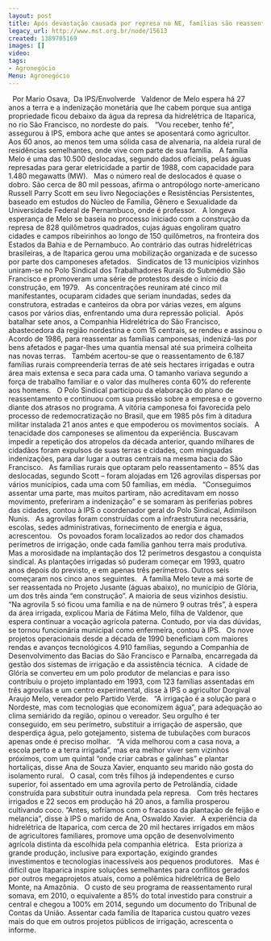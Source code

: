 ```yaml
---
layout: post
title: Após devastação causada por represa no NE, famílias são reassentadas
legacy_url: http://www.mst.org.br/node/15613
created: 1389705169
images: []
video: 
tags:
- Agronegócio
Menu: Agronegócio
---
```



 
Por Mario Osava, 
Da IPS/Envolverde
 
Valdenor de Melo espera há 27 anos a terra e a indenização monetária que lhe cabem porque sua antiga propriedade ficou debaixo da água da represa da hidrelétrica de Itaparica, no rio São Francisco, no nordeste do país.
 
“Vou receber, tenho fé”, assegurou à IPS, embora ache que antes se aposentará como agricultor. Aos 60 anos, ao menos tem uma sólida casa de alvenaria, na aldeia rural de residências semelhantes, onde vive com parte de sua família.
 
A família Melo é uma das 10.500 deslocadas, segundo dados oficiais, pelas águas represadas para gerar eletricidade a partir de 1988, com capacidade para 1.480 megawatts (MW).
 
Mas o número real de deslocados é quase o dobro. São cerca de 80 mil pessoas, afirma o antropólogo norte-americano Russell Parry Scott em seu livro Negociações e Resistências Persistentes, baseado em estudos do Núcleo de Família, Gênero e Sexualidade da Universidade Federal de Pernambuco, onde é professor.
 
A longeva esperança de Melo se baseia no processo iniciado com a construção da represa de 828 quilômetros quadrados, cujas águas engoliram quatro cidades e campos ribeirinhos ao longo de 150 quilômetros, na fronteira dos Estados da Bahia e de Pernambuco. Ao contrário das outras hidrelétricas brasileiras, a de Itaparica gerou uma mobilização organizada e de sucesso por parte dos camponeses afetados.
 
Sindicatos de 13 municípios vizinhos uniram-se no Polo Sindical dos Trabalhadores Rurais do Submédio São Francisco e promoveram uma série de protestos desde o início da construção, em 1979.
 
As concentrações reuniram até cinco mil manifestantes, ocuparam cidades que seriam inundadas, sedes da construtora, estradas e canteiros da obra por várias vezes, em alguns casos por vários dias, enfrentando uma dura repressão policial.
 
Após batalhar sete anos, a Companhia Hidrelétrica do São Francisco, abastecedora da região nordestina e com 15 centrais, se rendeu e assinou o Acordo de 1986, para reassentar as famílias camponesas, indenizá-las por bens afetados e pagar-lhes uma quantia mensal até sua primeira colheita nas novas terras.
 
Também acertou-se que o reassentamento de 6.187 famílias rurais compreenderia terras de até seis hectares irrigadas e outra área mais extensa e seca para cada uma. O tamanho variava segundo a força de trabalho familiar e o valor das mulheres conta 60% do referente aos homens.
 
O Polo Sindical participou da elaboração do plano de reassentamento e continuou com sua pressão sobre a empresa e o governo diante dos atrasos no programa. A vitória camponesa foi favorecida pelo processo de redemocratização no Brasil, que em 1985 pôs fim à ditadura militar instalada 21 anos antes e que empoderou os movimentos sociais.
 
A tenacidade dos camponeses se alimentou da experiência. Buscavam impedir a repetição dos atropelos da década anterior, quando milhares de cidadãos foram expulsos de suas terras e cidades, com minguadas indenizações, para dar lugar a outras centrais na mesma bacia do São Francisco.
 
As famílias rurais que optaram pelo reassentamento – 85% das deslocadas, segundo Scott – foram alojadas em 126 agrovilas dispersas por vários municípios, cada uma com 50 famílias, em média.
 
“Conseguimos assentar uma parte, mas muitos partiram, não acreditavam em nosso movimento, preferiram a indenização” e se somaram às periferias pobres das cidades, contou à IPS o coordenador geral do Polo Sindical, Adimilson Nunis.
 
As agrovilas foram construídas com a infraestrutura necessária, escolas, sedes administrativas, fornecimento de energia e água, acrescentou.
 
Os povoados foram localizados ao redor dos chamados perímetros de irrigação, onde cada família ganhou terra mais produtiva. Mas a morosidade na implantação dos 12 perímetros desgastou a conquista sindical. As plantações irrigadas só puderam começar em 1993, quatro anos depois do previsto, e em apenas três perímetros. Outros seis começaram nos cinco anos seguintes.
 
A família Melo teve a má sorte de ser reassentada no Projeto Jusante (águas abaixo), no município de Glória, um dos três ainda “em construção”. A maioria de seus vizinhos desistiu.
 
“Na agrovila 5 só ficou uma família e na de número 9 outras três”, à espera da área irrigada, explicou Maria de Fátima Melo, filha de Valdenor, que espera continuar a vocação agrícola paterna. Contudo, por via das dúvidas, se tornou funcionária municipal como enfermeira, contou à IPS.
 
Os nove projetos operacionais desde a década de 1990 beneficiam com maiores rendas e avanços tecnológicos 4.910 famílias, segundo a Companhia de Desenvolvimento das Bacias do São Francisco e Parnaíba, encarregada da gestão dos sistemas de irrigação e da assistência técnica.
 
A cidade de Glória se converteu em um polo produtor de melancias e para isso contribuiu o projeto implantado em 1993, com 123 famílias assentadas em três agrovilas e um centro experimental, disse à IPS o agricultor Dorgival Araujo Melo, vereador pelo Partido Verde.
 
“A irrigação é a solução para o Nordeste, mas com tecnologias que economizem água”, para adequação ao clima semiárido da região, opinou o vereador. Seu orgulho é ter conseguido, em seu perímetro, substituir a irrigação de aspersão, que desperdiça água, pelo gotejamento, sistema de tubulações com buracos apenas onde é preciso molhar.
 
“A vida melhorou com a casa nova, a escola perto e a terra irrigada”, mas era melhor viver sem vizinhos próximos, com um quintal “onde criar cabras e galinhas” e plantar hortaliças, disse Ana de Souza Xavier, enquanto seu marido não gosta do isolamento rural.
 
O casal, com três filhos já independentes e curso superior, foi assentado em uma agrovila perto de Petrolândia, cidade construída para substituir outra inundada pela represa.
 
Com três hectares irrigados e 22 secos em produção há 20 anos, a família prosperou cultivando coco. “Antes, sofríamos com o fracasso da plantação de feijão e melancia”, disse à IPS o marido de Ana, Oswaldo Xavier.
 
A experiência da hidrelétrica de Itaparica, com cerca de 20 mil hectares irrigados em mãos de agricultores familiares, promove uma opção de desenvolvimento agrícola distinta da escolhida pela companhia elétrica.
 
Esta prioriza a grande produção, inclusive para exportação, exigindo grandes investimentos e tecnologias inacessíveis aos pequenos produtores.
 
Mas é difícil que Itaparica inspire soluções semelhantes para conflitos gerados por outros megaprojetos atuais, como a polêmica hidrelétrica de Belo Monte, na Amazônia.
 
O custo de seu programa de reassentamento rural somava, em 2010, o equivalente a 85% do total investido para construir a central e chegou a 100% em 2014, segundo um documento do Tribunal de Contas da União. Assentar cada família de Itaparica custou quatro vezes mais do que em outros projetos públicos de irrigação, acrescenta o informe. 
